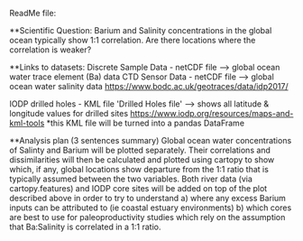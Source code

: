 ReadMe file:

**Scientific Question:
Barium and Salinity concentrations in the global ocean typically show 1:1 correlation.
Are there locations where the correlation is weaker?

**Links to datasets:
Discrete Sample Data - netCDF file —> global ocean water trace element (Ba) data
CTD Sensor Data - netCDF file —> global ocean water salinity data
https://www.bodc.ac.uk/geotraces/data/idp2017/

IODP drilled holes - KML file 'Drilled Holes file' —> shows all latitude & longitude values for drilled sites
https://www.iodp.org/resources/maps-and-kml-tools
*this KML file will be turned into a pandas DataFrame

**Analysis plan (3 sentences summary)
Global ocean water concentrations of Salinty and Barium will be plotted separately.
Their correlations and dissimilarities will then be calculated and plotted using cartopy to show which, if any, global locations
  show departure from the 1:1 ratio that is typically assumed between the two variables.
Both river data (via cartopy.features) and IODP core sites will be added on top of the plot described above in order to try to understand
  a) where any excess Barium inputs can be attributed to (ie coastal estuary environments)
  b) which cores are best to use for paleoproductivity studies which rely on the assumption that Ba:Salinity is correlated in a 1:1 ratio.
